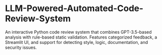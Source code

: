 # LLM-Powered-Automated-Code-Review-System
An interactive Python code review system that combines GPT-3.5-based analysis with rule-based static validation. Features categorized feedback, a Streamlit UI, and support for detecting style, logic, documentation, and security issues.
